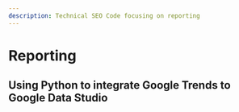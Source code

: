 ```yaml
---
description: Technical SEO Code focusing on reporting
---
```


# Reporting

## Using Python to integrate Google Trends to Google Data Studio



